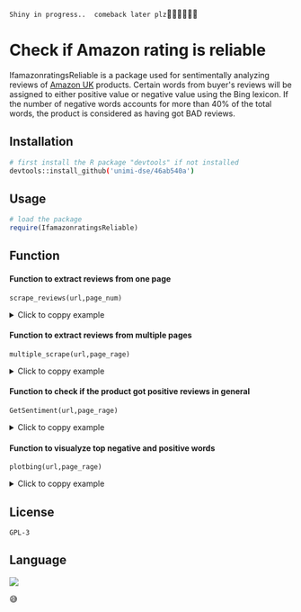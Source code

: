 ``Shiny in progress..``
`` ``
`` comeback later plz ``:woman_technologist::woman_technologist::woman_technologist:

# Check if Amazon rating is reliable

IfamazonratingsReliable is a package used for sentimentally analyzing reviews of [Amazon UK](https://www.amazon.co.uk "Go to Amazon UK now") products. Certain words from buyer's reviews will be assigned to either positive value or negative value using the Bing lexicon. If the number of negative words accounts for more than 40% of the total words, the product is considered as having got BAD reviews.


## Installation

```bash
# first install the R package "devtools" if not installed
devtools::install_github('unimi-dse/46ab540a')
```

## Usage

```R
# load the package
require(IfamazonratingsReliable)
```

## Function

#### Function to extract reviews from one page
```
scrape_reviews(url,page_num)
```
 <details>
  <summary>Click to coppy example </summary>
  scrape_reviews('https://www.amazon.co.uk/find-PHRL3236-Mens-Jumpers-Off-White/dp/B004I8VJ1Y?pf_rd_p=190f0313-4dcb-4239-b2ce-39f9d6bd3b5c&pd_rd_wg=NzF31&pf_rd_r=WJ0HCRPD99CTHV8XN0K0&ref_=pd_gw_unk&pd_rd_w=yoPcr&pd_rd_r=2a39592b-aee9-47b5-a65e-862257e0f4df&th=1',10)
</details> 




#### Function to extract reviews from multiple pages
  ```
  multiple_scrape(url,page_rage)
  ```
   <details>
  <summary>Click to coppy example </summary>
  multiple_scrape('https://www.amazon.co.uk/find-PHRL3236-Mens-Jumpers-Off-White/dp/B004I8VJ1Y?pf_rd_p=190f0313-4dcb-4239-b2ce-39f9d6bd3b5c&pd_rd_wg=NzF31&pf_rd_r=WJ0HCRPD99CTHV8XN0K0&ref_=pd_gw_unk&pd_rd_w=yoPcr&pd_rd_r=2a39592b-aee9-47b5-a65e-862257e0f4df&th=1',1:4)
</details> 


#### Function to check if the product got positive reviews in general
``` 
GetSentiment(url,page_rage)
```
 <details>
  <summary>Click to coppy example </summary>
 GetSentiment('https://www.amazon.co.uk/find-PHRL3236-Mens-Jumpers-Off-White/dp/B004I8VJ1Y?pf_rd_p=190f0313-4dcb-4239-b2ce-39f9d6bd3b5c&pd_rd_wg=NzF31&pf_rd_r=WJ0HCRPD99CTHV8XN0K0&ref_=pd_gw_unk&pd_rd_w=yoPcr&pd_rd_r=2a39592b-aee9-47b5-a65e-862257e0f4df&th=1',1:2)
</details> 

#### Function to visualyze top negative and positive words
``` 
plotbing(url,page_rage)
```
 <details>
  <summary>Click to coppy example </summary>
  plotbing('https://www.amazon.co.uk/find-PHRL3236-Mens-Jumpers-Off-White/dp/B004I8VJ1Y?pf_rd_p=190f0313-4dcb-4239-b2ce-39f9d6bd3b5c&pd_rd_wg=NzF31&pf_rd_r=WJ0HCRPD99CTHV8XN0K0&ref_=pd_gw_unk&pd_rd_w=yoPcr&pd_rd_r=2a39592b-aee9-47b5-a65e-862257e0f4df&th=1',1:4)
</details> 

## License
``GPL-3``
## Language
![](path/to/smallorb.png)

:sweat_smile:
